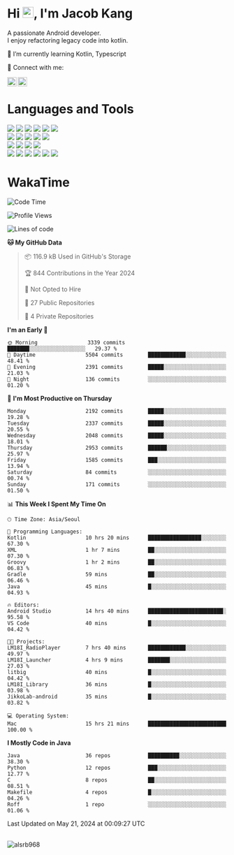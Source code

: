 # Hi <img src="https://media.giphy.com/media/hvRJCLFzcasrR4ia7z/giphy.gif" width="25px">, I'm Jacob Kang
A passionate Android developer.
</br>
I enjoy refactoring legacy code into kotlin.

🌱 I’m currently learning Kotlin, Typescript

🤝 Connect with me:

<a href="https://www.linkedin.com/in/minkyu-kang-b7477b1b2/"><img align="left" src="https://raw.githubusercontent.com/yushi1007/yushi1007/main/images/linkedin.svg" alt="Minkyu Kang | LinkedIn" width="21px"/></a>
<a href="https://www.instagram.com/_jacob_kang/"><img align="left" src="https://raw.githubusercontent.com/yushi1007/yushi1007/main/images/instagram.svg" alt="Jacob Kang | Instagram" width="21px"/></a>

</br>

# Languages and Tools

<div align="left">
<img src="https://img.shields.io/badge/java-007396?logo=java&logoColor=white"/>
<img src="https://img.shields.io/badge/kotlin-7F52FF?logo=kotlin&logoColor=white"/>
<img src="https://img.shields.io/badge/python-3776AB?logo=python&logoColor=white"/>
<img src="https://img.shields.io/badge/bash shell-4EAA25?logo=gnubash&logoColor=white"/>
<img src="https://img.shields.io/badge/c-A8B9CC?logo=c&logoColor=white"/>
<img src="https://img.shields.io/badge/c++-00599C?logo=c%2b%2b&logoColor=white"/>
</div>
<div align="left">
<img src="https://img.shields.io/badge/git-F05032?logo=git&logoColor=white"/>
<img src="https://img.shields.io/badge/github-181717?logo=github&logoColor=white"/>
<img src="https://img.shields.io/badge/mysql-4479A1?logo=mysql&logoColor=white"/>
<img src="https://img.shields.io/badge/sqlite-003B57?logo=sqlite&logoColor=white"/>
<img src="https://img.shields.io/badge/amazon AWS-232F3E?logo=amazonaws&logoColor=white"/>
</div>
<div align="left">
<img src="https://img.shields.io/badge/android-3DDC84?logo=android&logoColor=white"/>
<img src="https://img.shields.io/badge/linux-FCC624?logo=linux&logoColor=white"/>
<img src="https://img.shields.io/badge/flask-000000?logo=flask&logoColor=white"/>
<img src="https://img.shields.io/badge/arduino-00979D?logo=arduino&logoColor=white"/>
</div>
<div align="left">
<img src="https://img.shields.io/badge/slack-4A154B?logo=slack&logoColor=white"/>
<img src="https://img.shields.io/badge/notion-000000?logo=notion&logoColor=white"/>
<img src="https://img.shields.io/badge/jira-0052CC?logo=jira&logoColor=white"/>
<img src="https://img.shields.io/badge/postman-FF6C37?logo=postman&logoColor=white"/>
<img src="https://img.shields.io/badge/intellij-000000?logo=intellijidea&logoColor=white"/>
<img src="https://img.shields.io/badge/pycharm-000000?logo=pycharm&logoColor=white"/>
</div>

# WakaTime

<!--START_SECTION:waka-->
![Code Time](http://img.shields.io/badge/Code%20Time-3%2C798%20hrs%2023%20mins-blue)

![Profile Views](http://img.shields.io/badge/Profile%20Views-0-blue)

![Lines of code](https://img.shields.io/badge/From%20Hello%20World%20I%27ve%20Written-7.8%20million%20lines%20of%20code-blue)

**🐱 My GitHub Data** 

> 📦 116.9 kB Used in GitHub's Storage 
 > 
> 🏆 844 Contributions in the Year 2024
 > 
> 🚫 Not Opted to Hire
 > 
> 📜 27 Public Repositories 
 > 
> 🔑 4 Private Repositories 
 > 
**I'm an Early 🐤** 

```text
🌞 Morning                3339 commits        ███████░░░░░░░░░░░░░░░░░░   29.37 % 
🌆 Daytime                5504 commits        ████████████░░░░░░░░░░░░░   48.41 % 
🌃 Evening                2391 commits        █████░░░░░░░░░░░░░░░░░░░░   21.03 % 
🌙 Night                  136 commits         ░░░░░░░░░░░░░░░░░░░░░░░░░   01.20 % 
```
📅 **I'm Most Productive on Thursday** 

```text
Monday                   2192 commits        █████░░░░░░░░░░░░░░░░░░░░   19.28 % 
Tuesday                  2337 commits        █████░░░░░░░░░░░░░░░░░░░░   20.55 % 
Wednesday                2048 commits        █████░░░░░░░░░░░░░░░░░░░░   18.01 % 
Thursday                 2953 commits        ██████░░░░░░░░░░░░░░░░░░░   25.97 % 
Friday                   1585 commits        ███░░░░░░░░░░░░░░░░░░░░░░   13.94 % 
Saturday                 84 commits          ░░░░░░░░░░░░░░░░░░░░░░░░░   00.74 % 
Sunday                   171 commits         ░░░░░░░░░░░░░░░░░░░░░░░░░   01.50 % 
```


📊 **This Week I Spent My Time On** 

```text
🕑︎ Time Zone: Asia/Seoul

💬 Programming Languages: 
Kotlin                   10 hrs 20 mins      █████████████████░░░░░░░░   67.30 % 
XML                      1 hr 7 mins         ██░░░░░░░░░░░░░░░░░░░░░░░   07.30 % 
Groovy                   1 hr 2 mins         ██░░░░░░░░░░░░░░░░░░░░░░░   06.83 % 
Gradle                   59 mins             ██░░░░░░░░░░░░░░░░░░░░░░░   06.46 % 
Java                     45 mins             █░░░░░░░░░░░░░░░░░░░░░░░░   04.93 % 

🔥 Editors: 
Android Studio           14 hrs 40 mins      ████████████████████████░   95.58 % 
VS Code                  40 mins             █░░░░░░░░░░░░░░░░░░░░░░░░   04.42 % 

🐱‍💻 Projects: 
LM18I_RadioPlayer        7 hrs 40 mins       ████████████░░░░░░░░░░░░░   49.97 % 
LM18I_Launcher           4 hrs 9 mins        ███████░░░░░░░░░░░░░░░░░░   27.03 % 
litbig                   40 mins             █░░░░░░░░░░░░░░░░░░░░░░░░   04.42 % 
LM18I_Library            36 mins             █░░░░░░░░░░░░░░░░░░░░░░░░   03.98 % 
JikkoLab-android         35 mins             █░░░░░░░░░░░░░░░░░░░░░░░░   03.82 % 

💻 Operating System: 
Mac                      15 hrs 21 mins      █████████████████████████   100.00 % 
```

**I Mostly Code in Java** 

```text
Java                     36 repos            ██████████░░░░░░░░░░░░░░░   38.30 % 
Python                   12 repos            ███░░░░░░░░░░░░░░░░░░░░░░   12.77 % 
C                        8 repos             ██░░░░░░░░░░░░░░░░░░░░░░░   08.51 % 
Makefile                 4 repos             █░░░░░░░░░░░░░░░░░░░░░░░░   04.26 % 
Roff                     1 repo              ░░░░░░░░░░░░░░░░░░░░░░░░░   01.06 % 
```




 Last Updated on May 21, 2024 at 00:09:27 UTC
<!--END_SECTION:waka-->

</br>

<div align="left">
<img align="left" src="https://github-readme-stats.vercel.app/api/top-langs?username=alsrb968&show_icons=true&locale=en&layout=compact&theme=dark" alt="alsrb968" />
</div>
